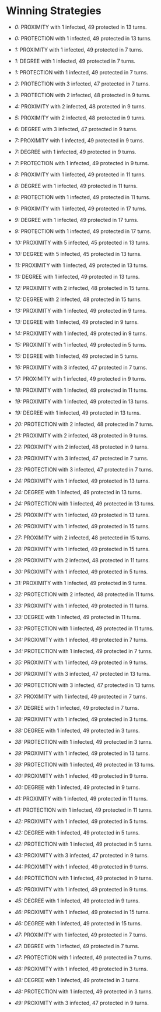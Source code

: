 # Winning Strategies

* _0:_ PROXIMITY with 1 infected, 49 protected in 13 turns.


* _0:_ PROTECTION with 1 infected, 49 protected in 13 turns.


* _1:_ PROXIMITY with 1 infected, 49 protected in 7 turns.


* _1:_ DEGREE with 1 infected, 49 protected in 7 turns.


* _1:_ PROTECTION with 1 infected, 49 protected in 7 turns.


* _2:_ PROTECTION with 3 infected, 47 protected in 7 turns.


* _3:_ PROTECTION with 2 infected, 48 protected in 9 turns.


* _4:_ PROXIMITY with 2 infected, 48 protected in 9 turns.


* _5:_ PROXIMITY with 2 infected, 48 protected in 9 turns.


* _6:_ DEGREE with 3 infected, 47 protected in 9 turns.


* _7:_ PROXIMITY with 1 infected, 49 protected in 9 turns.


* _7:_ DEGREE with 1 infected, 49 protected in 9 turns.


* _7:_ PROTECTION with 1 infected, 49 protected in 9 turns.


* _8:_ PROXIMITY with 1 infected, 49 protected in 11 turns.


* _8:_ DEGREE with 1 infected, 49 protected in 11 turns.


* _8:_ PROTECTION with 1 infected, 49 protected in 11 turns.


* _9:_ PROXIMITY with 1 infected, 49 protected in 17 turns.


* _9:_ DEGREE with 1 infected, 49 protected in 17 turns.


* _9:_ PROTECTION with 1 infected, 49 protected in 17 turns.


* _10:_ PROXIMITY with 5 infected, 45 protected in 13 turns.


* _10:_ DEGREE with 5 infected, 45 protected in 13 turns.


* _11:_ PROXIMITY with 1 infected, 49 protected in 13 turns.


* _11:_ DEGREE with 1 infected, 49 protected in 13 turns.


* _12:_ PROXIMITY with 2 infected, 48 protected in 15 turns.


* _12:_ DEGREE with 2 infected, 48 protected in 15 turns.


* _13:_ PROXIMITY with 1 infected, 49 protected in 9 turns.


* _13:_ DEGREE with 1 infected, 49 protected in 9 turns.


* _14:_ PROXIMITY with 1 infected, 49 protected in 9 turns.


* _15:_ PROXIMITY with 1 infected, 49 protected in 5 turns.


* _15:_ DEGREE with 1 infected, 49 protected in 5 turns.


* _16:_ PROXIMITY with 3 infected, 47 protected in 7 turns.


* _17:_ PROXIMITY with 1 infected, 49 protected in 9 turns.


* _18:_ PROXIMITY with 1 infected, 49 protected in 11 turns.


* _19:_ PROXIMITY with 1 infected, 49 protected in 13 turns.


* _19:_ DEGREE with 1 infected, 49 protected in 13 turns.


* _20:_ PROTECTION with 2 infected, 48 protected in 7 turns.


* _21:_ PROXIMITY with 2 infected, 48 protected in 9 turns.


* _22:_ PROXIMITY with 2 infected, 48 protected in 9 turns.


* _23:_ PROXIMITY with 3 infected, 47 protected in 7 turns.


* _23:_ PROTECTION with 3 infected, 47 protected in 7 turns.


* _24:_ PROXIMITY with 1 infected, 49 protected in 13 turns.


* _24:_ DEGREE with 1 infected, 49 protected in 13 turns.


* _24:_ PROTECTION with 1 infected, 49 protected in 13 turns.


* _25:_ PROXIMITY with 1 infected, 49 protected in 13 turns.


* _26:_ PROXIMITY with 1 infected, 49 protected in 15 turns.


* _27:_ PROXIMITY with 2 infected, 48 protected in 15 turns.


* _28:_ PROXIMITY with 1 infected, 49 protected in 15 turns.


* _29:_ PROXIMITY with 2 infected, 48 protected in 11 turns.


* _30:_ PROXIMITY with 1 infected, 49 protected in 5 turns.


* _31:_ PROXIMITY with 1 infected, 49 protected in 9 turns.


* _32:_ PROTECTION with 2 infected, 48 protected in 11 turns.


* _33:_ PROXIMITY with 1 infected, 49 protected in 11 turns.


* _33:_ DEGREE with 1 infected, 49 protected in 11 turns.


* _33:_ PROTECTION with 1 infected, 49 protected in 11 turns.


* _34:_ PROXIMITY with 1 infected, 49 protected in 7 turns.


* _34:_ PROTECTION with 1 infected, 49 protected in 7 turns.


* _35:_ PROXIMITY with 1 infected, 49 protected in 9 turns.


* _36:_ PROXIMITY with 3 infected, 47 protected in 13 turns.


* _36:_ PROTECTION with 3 infected, 47 protected in 13 turns.


* _37:_ PROXIMITY with 1 infected, 49 protected in 7 turns.


* _37:_ DEGREE with 1 infected, 49 protected in 7 turns.


* _38:_ PROXIMITY with 1 infected, 49 protected in 3 turns.


* _38:_ DEGREE with 1 infected, 49 protected in 3 turns.


* _38:_ PROTECTION with 1 infected, 49 protected in 3 turns.


* _39:_ PROXIMITY with 1 infected, 49 protected in 13 turns.


* _39:_ PROTECTION with 1 infected, 49 protected in 13 turns.


* _40:_ PROXIMITY with 1 infected, 49 protected in 9 turns.


* _40:_ DEGREE with 1 infected, 49 protected in 9 turns.


* _41:_ PROXIMITY with 1 infected, 49 protected in 11 turns.


* _41:_ PROTECTION with 1 infected, 49 protected in 11 turns.


* _42:_ PROXIMITY with 1 infected, 49 protected in 5 turns.


* _42:_ DEGREE with 1 infected, 49 protected in 5 turns.


* _42:_ PROTECTION with 1 infected, 49 protected in 5 turns.


* _43:_ PROXIMITY with 3 infected, 47 protected in 9 turns.


* _44:_ PROXIMITY with 1 infected, 49 protected in 9 turns.


* _44:_ PROTECTION with 1 infected, 49 protected in 9 turns.


* _45:_ PROXIMITY with 1 infected, 49 protected in 9 turns.


* _45:_ DEGREE with 1 infected, 49 protected in 9 turns.


* _46:_ PROXIMITY with 1 infected, 49 protected in 15 turns.


* _46:_ DEGREE with 1 infected, 49 protected in 15 turns.


* _47:_ PROXIMITY with 1 infected, 49 protected in 7 turns.


* _47:_ DEGREE with 1 infected, 49 protected in 7 turns.


* _47:_ PROTECTION with 1 infected, 49 protected in 7 turns.


* _48:_ PROXIMITY with 1 infected, 49 protected in 3 turns.


* _48:_ DEGREE with 1 infected, 49 protected in 3 turns.


* _48:_ PROTECTION with 1 infected, 49 protected in 3 turns.


* _49:_ PROXIMITY with 3 infected, 47 protected in 9 turns.


